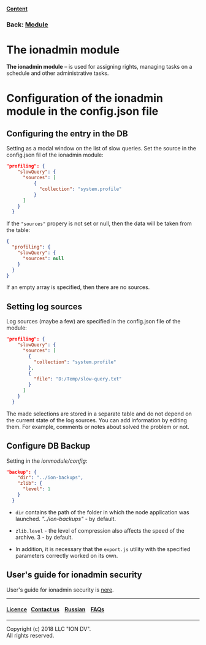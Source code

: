 #### [Content](/docs/en/index.md)

### Back: [Module](/docs/en/3_modules_description/modules.md)

# The ionadmin module

**The ionadmin module** –  is used for assigning rights, managing tasks on a schedule and other administrative tasks.

# Configuration of the ionadmin module in the config.json file 

## Configuring the entry in the DB

Setting as a modal window on the list of slow queries.
Set the source in the config.json fil of the ionadmin module:

```json
"profiling": {
    "slowQuery": {
      "sources": [
          {
            "collection": "system.profile"
          }
      ]
    }
  }
```

If the `"sources"` propery is not set or null, then the data will be taken from the table:

```json
{ 
  "profiling": {
    "slowQuery": {
      "sources": null
    }
  }
}
```

If an empty array is specified, then there are no sources.

## Setting log sources

Log sources (maybe a few) are specified in the config.json file of the module:

```json
"profiling": {
    "slowQuery": {
      "sources": [
        {
          "collection": "system.profile"
        },
        {
          "file": "D:/Temp/slow-query.txt"
        }
      ]
    }
  }
```
The made selections are stored in a separate table and do not depend on the current state of the log sources. You can add information by editing them. For example, comments or notes about solved the problem or not.

## Configure DB Backup

Setting in the *ionmodule/config*:
```json
"backup": {
    "dir": "../ion-backups",
    "zlib": {
      "level": 1
    }
  }
```
* `dir` contains the path of the folder in which the node application was launched. *"../ion-backups"* - by default.

* `zlib.level` - the level of compression also affects the speed of the archive. 3 - by default.

* In addition, it is necessary that the `export.js` utility with the specified parameters correctly worked on its own.

## User's guide for ionadmin security

User's guide for ionadmin security is [nere](/docs/en/3_modules_description/admin_security.md).

--------------------------------------------------------------------------  


 #### [Licence](/LICENCE.md)&ensp;  [Contact us](https://iondv.ru/index.html) &ensp;  [Russian](/docs/ru/3_modules_description/admin.md) &ensp; [FAQs](/faqs.md)          



--------------------------------------------------------------------------  

Copyright (c) 2018 LLC "ION DV".   
All rights reserved. 

